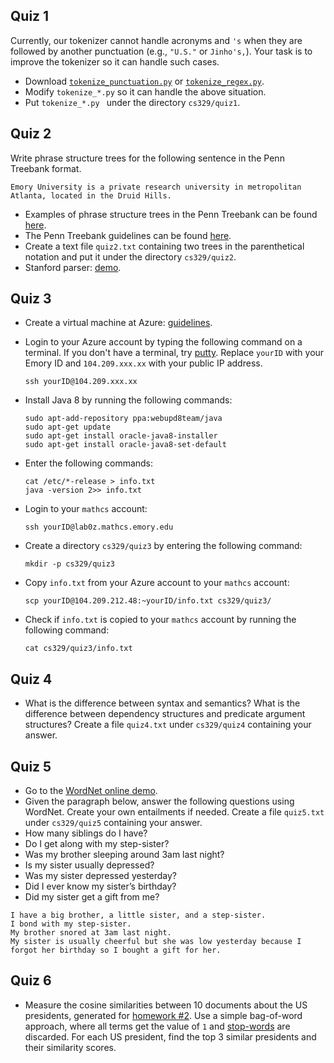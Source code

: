 ## Quiz 1

Currently, our tokenizer cannot handle acronyms and `'s` when they are followed by another punctuation (e.g., `"U.S."` or `Jinho's,`).  Your task is to improve the tokenizer so it can handle such cases.
* Download [`tokenize_punctuation.py`](../tree/master/src/tokenization/tokenize_punctuation.py) or [`tokenize_regex.py`](../tree/master/src/tokenization/tokenize_regex.py).
* Modify `tokenize_*.py` so it can handle the above situation.
* Put `tokenize_*.py ` under the directory `cs329/quiz1`.

## Quiz 2

Write phrase structure trees for the following sentence in the Penn Treebank format.
```
Emory University is a private research university in metropolitan Atlanta, located in the Druid Hills.
```
* Examples of phrase structure trees in the Penn Treebank can be found [here](../tree/master/src/phrase_structures/wsj_00.parse).
* The Penn Treebank guidelines can be found [here](http://www.sfs.uni-tuebingen.de/~dm/07/autumn/795.10/ptb-annotation-guide/root.html).
* Create a text file `quiz2.txt` containing two trees in the parenthetical notation and put it under the directory `cs329/quiz2`.
* Stanford parser: [demo](http://nlp.stanford.edu:8080/parser).

## Quiz 3

* Create a virtual machine at Azure: [guidelines](Microsoft-Azure).
* Login to your Azure account by typing the following command on a terminal. If you don't have a terminal, try [putty](http://www.chiark.greenend.org.uk/~sgtatham/putty/download.html). Replace `yourID` with your Emory ID and `104.209.xxx.xx` with your public IP address.

  ```
  ssh yourID@104.209.xxx.xx
  ```

* Install Java 8 by running the following commands:

   ```
   sudo apt-add-repository ppa:webupd8team/java
   sudo apt-get update
   sudo apt-get install oracle-java8-installer
   sudo apt-get install oracle-java8-set-default
   ```

* Enter the following commands:

   ```
   cat /etc/*-release > info.txt
   java -version 2>> info.txt
   ```

* Login to your `mathcs` account:

   ```
   ssh yourID@lab0z.mathcs.emory.edu
   ```

* Create a directory `cs329/quiz3` by entering the following command:

   ```
   mkdir -p cs329/quiz3
   ```

* Copy `info.txt` from your Azure account to your `mathcs` account:

   ```
   scp yourID@104.209.212.48:~yourID/info.txt cs329/quiz3/
   ```   

* Check if `info.txt` is copied to your `mathcs` account by running the following command:

   ```
   cat cs329/quiz3/info.txt
   ```

## Quiz 4

* What is the difference between syntax and semantics? What is the difference between dependency structures and predicate argument structures?  Create a file `quiz4.txt` under `cs329/quiz4` containing your answer.

## Quiz 5

* Go to the [WordNet online demo](http://wordnetweb.princeton.edu/perl/webwn).
* Given the paragraph below, answer the following questions using WordNet.  Create your own entailments if needed. Create a file `quiz5.txt` under `cs329/quiz5` containing your answer.
 * How many siblings do I have?
 * Do I get along with my step-sister?
 * Was my brother sleeping around 3am last night?
 * Is my sister usually depressed?
 * Was my sister depressed yesterday?
 * Did I ever know my sister’s birthday?
 * Did my sister get a gift from me?

```
I have a big brother, a little sister, and a step-sister.
I bond with my step-sister.
My brother snored at 3am last night.
My sister is usually cheerful but she was low yesterday because I forgot her birthday so I bought a gift for her.
```

## Quiz 6

* Measure the cosine similarities between 10 documents about the US presidents, generated for [homework #2](Homework-2).  Use a simple bag-of-word approach, where all terms get the value of `1` and [stop-words](https://github.com/emory-courses/cs329/blob/master/src/vector_space_models/stop-words_english_6_en.txt) are discarded.  For each US president, find the top 3 similar presidents and their similarity scores.